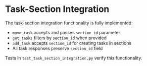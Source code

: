 # Task-Section Integration

The task-section integration functionality is fully implemented:

- `move_task` accepts and passes `section_id` parameter
- `get_tasks` filters by `section_id` when provided
- `add_task` accepts `section_id` for creating tasks in sections
- All task responses preserve `section_id` field

Tests in `test_task_section_integration.py` verify this functionality.
